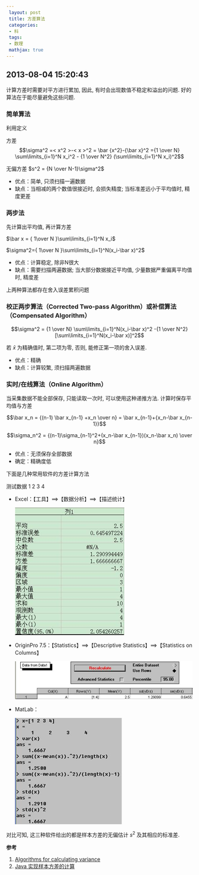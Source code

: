 ```yaml
---
 layout: post
 title: 方差算法
 categories: 
 - 科
 tags:
 - 数理
 mathjax: true
---
```


## 2013-08-04 15:20:43

计算方差时需要对平方进行累加, 因此, 有时会出现数值不稳定和溢出的问题. 好的算法在于能尽量避免这些问题. 

### 简单算法

利用定义

方差 $$\sigma^2 =< x^2 >-< x >^2 = \bar {x^2}-{\bar x}^2 ={1 \over N} \sum\limits_{i=1}^N x_i^2 - {1 \over N^2} (\sum\limits_{i=1}^N x_i)^2$$

无偏方差 $s^2 = {N \over N-1}\sigma^2$

- 优点：简单, 只须扫描一遍数据
- 缺点：当相减的两个数值很接近时, 会损失精度; 当标准差远小于平均值时, 精度更差

### 两步法

先计算出平均值, 再计算方差

$\bar x = { 1\over N }\sum\limits_{i=1}^N x_i$

$\sigma^2={ 1\over N }\sum\limits_{i=1}^N(x_i-\bar x)^2$

- 优点：计算稳定, 除非N很大
- 缺点：需要扫描两遍数据; 当大部分数据接近平均值, 少量数据严重偏离平均值时, 精度差

上两种算法都存在舍入误差累积问题

### 校正两步算法（Corrected Two-pass Algorithm）或补偿算法（Compensated Algorithm）

$$\sigma^2 = {1 \over N} \sum\limits_{i=1}^N(x_i-\bar x)^2 -{1 \over N^2} [\sum\limits_{i=1}^N(x_i-\bar  x)]^2$$

若 $\bar x$ 为精确值时, 第二项为零, 否则, 能修正第一项的舍入误差. 

- 优点：精确
- 缺点：计算较繁, 须扫描两遍数据

### 实时/在线算法（Online Algorithm）

当采集数据不能全部保存, 只能读取一次时, 可以使用这种递推方法. 计算时保存平均值与方差

$$\bar x_n = {(n-1) \bar x_{n-1} +x_n \over n} = \bar x_{n-1}+{x_n-\bar x_{n-1}}$$

$$\sigma_n^2 = {(n-1)\sigma_{n-1}^2+(x_n-\bar x_{n-1})(x_n-\bar x_n) \over n}$$

- 优点：无须保存全部数据
- 确定：精确度低

下面是几种常用软件的方差计算方法

测试数据 1 2 3 4

- Excel：【工具】==>【数据分析】==>【描述统计】

	![Excel](/pic/2013-08-04-方差算法_Excel.jpg)

- OriginPro 7.5：【Statistics】==>【Descriptive Statistics】==>【Statistics on Columns】

	![Origin](/pic/2013-08-04-方差算法_Origin.jpg)

- MatLab：

	![Matlab](/pic/2013-08-04-方差算法_Matlab.jpg)

对比可知, 这三种软件给出的都是样本方差的无偏估计 $s^2$ 及其相应的标准差. 

**参考**

1. [Algorithms for calculating variance](http://en.wikipedia.org/wiki/Algorithms_for_calculating_variance)
2. [Java 实现样本方差的计算](http://my.oschina.net/BreathL/blog/41063)
